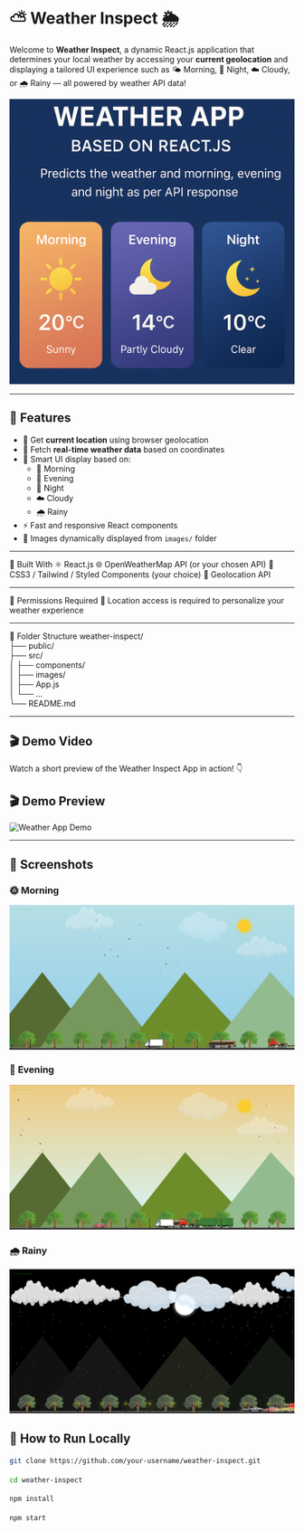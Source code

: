 # ⛅ Weather Inspect 🌦️

Welcome to **Weather Inspect**, a dynamic React.js application that determines your local weather by accessing your **current geolocation** and displaying a tailored UI experience such as 🌤️ Morning, 🌙 Night, ☁️ Cloudy, or 🌧️ Rainy — all powered by weather API data!

![Weather Screenshot](images/banner.png)

---

## 📌 Features

- 📍 Get **current location** using browser geolocation
- 🔄 Fetch **real-time weather data** based on coordinates
- 🧠 Smart UI display based on:
  - 🌅 Morning
  - 🌇 Evening
  - 🌙 Night
  - ☁️ Cloudy
  - 🌧️ Rainy
- ⚡ Fast and responsive React components
- 🎨 Images dynamically displayed from `images/` folder

---

🧰 Built With
⚛️ React.js
🌐 OpenWeatherMap API (or your chosen API)
💅 CSS3 / Tailwind / Styled Components (your choice)
📂 Geolocation API

---


🔐 Permissions Required
📍 Location access is required to personalize your weather experience


---

📁 Folder Structure
weather-inspect/ <br>
├── public/ <br>
├── src/ <br>
│   ├── components/ <br>
│   ├── images/ <br>
│   ├── App.js <br>
│   └── ... <br>
└── README.md <br>

---

## 🎬 Demo Video

Watch a short preview of the Weather Inspect App in action! 👇

## 🎬 Demo Preview

<img src="images/video.gif" alt="Weather App Demo" />


---

## 📸 Screenshots

### 🌞 **Morning**
<img src="images/day.png" alt="Morning" />

### 🌇 **Evening**
<img src="images/eve.png" alt="Evening" />

### 🌧️ **Rainy**
<img src="images/raining.png" alt="Rainy" />


## 🚀 How to Run Locally

```bash
git clone https://github.com/your-username/weather-inspect.git

cd weather-inspect

npm install

npm start
